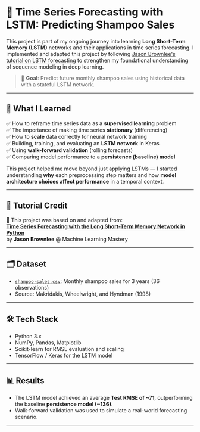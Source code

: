# 🧠 Time Series Forecasting with LSTM: Predicting Shampoo Sales

This project is part of my ongoing journey into learning **Long Short-Term Memory (LSTM)** networks and their applications in time series forecasting. I implemented and adapted this project by following [Jason Brownlee's tutorial on LSTM forecasting](https://machinelearningmastery.com/time-series-forecasting-long-short-term-memory-network-python/) to strengthen my foundational understanding of sequence modeling in deep learning.

> 📌 **Goal**: Predict future monthly shampoo sales using historical data with a stateful LSTM network.

---

## 🚀 What I Learned

✅ How to reframe time series data as a **supervised learning** problem  
✅ The importance of making time series **stationary** (differencing)  
✅ How to **scale** data correctly for neural network training  
✅ Building, training, and evaluating an **LSTM network** in Keras  
✅ Using **walk-forward validation** (rolling forecasts)  
✅ Comparing model performance to a **persistence (baseline) model**

This project helped me move beyond just applying LSTMs — I started understanding **why** each preprocessing step matters and how **model architecture choices affect performance** in a temporal context.

---

## 📘 Tutorial Credit

🔗 This project was based on and adapted from:  
**[Time Series Forecasting with the Long Short-Term Memory Network in Python](https://machinelearningmastery.com/time-series-forecasting-long-short-term-memory-network-python/)**  
by **Jason Brownlee** @ Machine Learning Mastery

---

## 🗂 Dataset

- [`shampoo-sales.csv`](shampoo-sales.csv): Monthly shampoo sales for 3 years (36 observations)
- Source: Makridakis, Wheelwright, and Hyndman (1998)

---

## 🛠 Tech Stack

- Python 3.x
- NumPy, Pandas, Matplotlib
- Scikit-learn for RMSE evaluation and scaling
- TensorFlow / Keras for the LSTM model

---

## 📊 Results

- The LSTM model achieved an average **Test RMSE of ~71**, outperforming the baseline **persistence model (~136)**.
- Walk-forward validation was used to simulate a real-world forecasting scenario.

---
